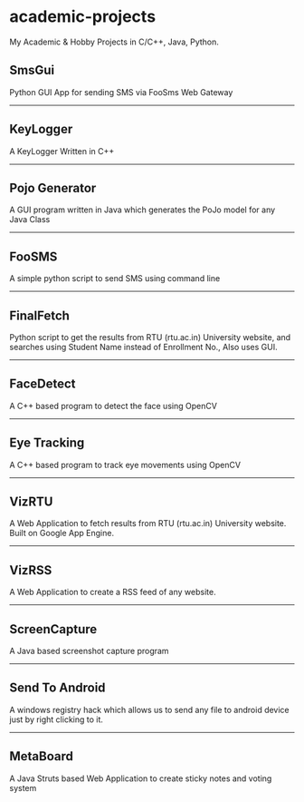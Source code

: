 academic-projects
==============

My Academic & Hobby Projects in C/C++, Java, Python.

## SmsGui

Python GUI App for sending SMS via FooSms Web Gateway

---

## KeyLogger

A KeyLogger Written in C++

---

## Pojo Generator

A GUI program written in Java which generates the PoJo model for any Java Class

---

## FooSMS

A simple python script to send SMS using command line

---

## FinalFetch

Python script to get the results from RTU (rtu.ac.in) University website, and searches using Student Name instead of Enrollment No., Also uses GUI.

---

## FaceDetect

A C++ based program to detect the face using OpenCV

---

## Eye Tracking

A C++ based program to track eye movements using OpenCV

---

## VizRTU

A Web Application to fetch results from RTU (rtu.ac.in) University website. Built on Google App Engine.

---

## VizRSS

A Web Application to create a RSS feed of any website.

---

## ScreenCapture

A Java based screenshot capture program

---

## Send To Android

A windows registry hack which allows us to send any file to android device just by right clicking to it.

---

## MetaBoard

A Java Struts based Web Application to create sticky notes and voting system